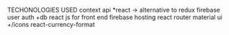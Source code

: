 TECHONOLOGIES USED
context api *react -> alternative to redux
firebase user auth +db
react js for front end
firebase hosting 
react router
material ui +/icons
react-currency-format
